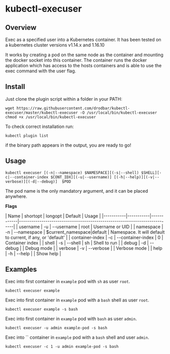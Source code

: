 # kubectl-execuser

## Overview

Exec as a specified user into a Kubernetes container. It has been tested on a kubernetes cluster versions v1.14.x and 1.16.10

It works by creating a pod on the same node as the container and mounting the docker socket into this container. The container runs the docker application which has access to the hosts containers and is able to use the exec command with the user flag.

## Install

Just clone the plugin script within a folder in your PATH:
```
wget https://raw.githubusercontent.com/drodbar/kubectl-execuser/master/kubectl-execuser -O /usr/local/bin/kubectl-execuser
chmod +x /usr/local/bin/kubectl-execuser
```

To check correct installation run:
```
kubectl plugin list
```
if the binary path appears in the output, you are ready to go!

## Usage

```
kubectl execuser [(-n|--namespace) $NAMESPACE][(-s|--shell) $SHELL][-c|--container-index $CONT_IDX][(-u|--username)] [(-h|--help)][(-v|--verbose)][(-d|--debug)]  $POD
```

The pod name is the only mandatory argument, and it can be placed anywhere.

**Flags**

| Name      | shortopt | longopt     | Default   | Usage                                                         |
|-----------|-----------|------------|---------------------------------------------------------------------------|
| username  | -u        | --username | root      | Username or UID                                              |
| namespace  | -n        | --namespace | $current\_namespace\|default | Namespace. It will default to current, if any, or 'default' |
| container-index | -c  | --container-index | 0  | Container index                                            |
| shell  | -s        | --shell | sh      | Shell to run                                              |
| debug | -d  | --debug |   | Debug mode                                              |
| verbose | -v  | --verbose |   | Verbose mode                                              |
| help | -h  | --help |   | Show help                                              |

## Examples

Exec into first container in `example` pod with `sh` as user `root`.
```
kubectl execuser example
```

Exec into first container in `example` pod with a `bash` shell as user `root`.
```
kubectl execuser example -s bash
```

Exec into first container in `example` pod with `bash` as user `admin`.
```
kubectl execuser -u admin example-pod -s bash
```

Exec into `` container in `example` pod with a `bash` shell and user `admin`.
```
kubectl execuser -c 1 -u admin example-pod -s bash
```
